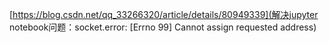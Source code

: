 [https://blog.csdn.net/qq_33266320/article/details/80949339](解决jupyter notebook问题：socket.error: [Errno 99] Cannot assign requested address)
